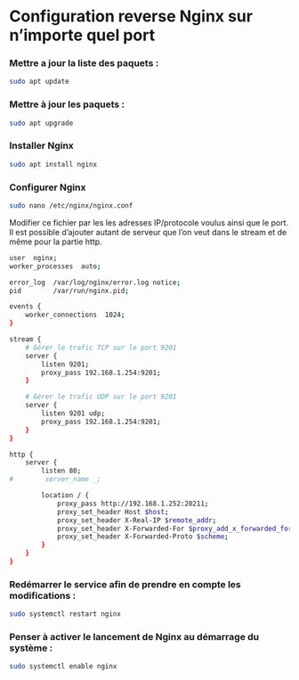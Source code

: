 # Configuration reverse Nginx sur n’importe quel port

### Mettre a jour la liste des paquets :

```bash
sudo apt update
```

### Mettre à jour les paquets :

```bash
sudo apt upgrade
```

### Installer Nginx

```bash
sudo apt install nginx
```

### Configurer Nginx

```bash
sudo nano /etc/nginx/nginx.conf
```

Modifier ce fichier par les les adresses IP/protocole voulus ainsi que le port. Il est possible d’ajouter  autant de serveur que l’on veut dans le stream et de même pour la partie http.

```bash
user  nginx;
worker_processes  auto;

error_log  /var/log/nginx/error.log notice;
pid        /var/run/nginx.pid;

events {
    worker_connections  1024;
}

stream {
    # Gérer le trafic TCP sur le port 9201
    server {
        listen 9201;
        proxy_pass 192.168.1.254:9201;
    }

    # Gérer le trafic UDP sur le port 9201
    server {
        listen 9201 udp;
        proxy_pass 192.168.1.254:9201;
    }
}

http {
    server {
        listen 80;
#        server_name _;

        location / {
            proxy_pass http://192.168.1.252:20211;
            proxy_set_header Host $host;
            proxy_set_header X-Real-IP $remote_addr;
            proxy_set_header X-Forwarded-For $proxy_add_x_forwarded_for;
            proxy_set_header X-Forwarded-Proto $scheme;
        }
    }
}

```

### Redémarrer le service afin de prendre en compte les modifications :

```bash
sudo systemctl restart nginx
```

### Penser à activer le lancement de Nginx au démarrage du système :

```bash
sudo systemctl enable nginx
```